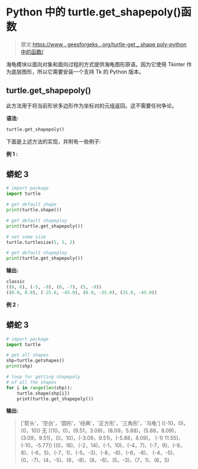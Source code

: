 # Python 中的 turtle.get_shapepoly()函数

> 原文:[https://www . geesforgeks . org/turtle-get _ shape poly-python 中的函数/](https://www.geeksforgeeks.org/turtle-get_shapepoly-function-in-python/)

海龟模块以面向对象和面向过程的方式提供海龟图形原语。因为它使用 Tkinter 作为底层图形，所以它需要安装一个支持 Tk 的 Python 版本。

## turtle.get_shapepoly()

此方法用于将当前形状多边形作为坐标对的元组返回。这不需要任何争论。

**语法:**

```py
turtle.get_shapepoly()

```

下面是上述方法的实现，并附有一些例子:

**例 1 :**

## 蟒蛇 3

```py
# import package
import turtle

# get default shape
print(turtle.shape())

# get default shapeploy
print(turtle.get_shapepoly())

# set some size
turtle.turtlesize(5, 5, 2)

# get default shapeploy
print(turtle.get_shapepoly())
```

**输出:**

```py
classic
((0, 0), (-5, -9), (0, -7), (5, -9))
((0.0, 0.0), (-25.0, -45.0), (0.0, -35.0), (25.0, -45.0))

```

**例 2 :**

## 蟒蛇 3

```py
# import package
import turtle

# get all shapes
shp=turtle.getshapes()
print(shp)

# loop for getting shapepoly
# of all the shapes
for i in range(len(shp)):
    turtle.shape(shp[i])
    print(turtle.get_shapepoly())
```

**输出:**

> ['箭头'，'空白'，'圆形'，'经典'，'正方形'，'三角形'，'乌龟']
> ((-10，0)，(0，10))
> 无
> ((10，0)，(9.51，3.09)，(8.09，5.88)，(5.88，8.09)，(3.09，9.51)，(0，10)，(-3.09，9.51)，(-5.88，8.09)，
> (-1) 11.55)、(-10，-5.77))
> ((0，16)、(-2，14)、(-1，10)、(-4，7)、(-7，9)、(-9，8)、(-6，5)、(-7，1)、(-5，-3)、(-8，-6)、(-6，-8)、
> (-4，-5)、(0，-7)、(4，-5)、(6，-8)、(8，-6)、(5，-3)、(7，1)、(6，5)
